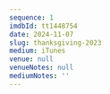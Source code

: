 ```yaml
---
sequence: 1
imdbId: tt1448754
date: 2024-11-07
slug: thanksgiving-2023
medium: iTunes
venue: null
venueNotes: null
mediumNotes: ''
---
```


